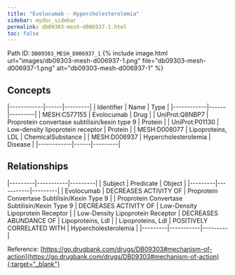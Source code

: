 ```yaml
---
title: "Evolocumab - Hypercholesterolemia"
sidebar: mydoc_sidebar
permalink: db09303-mesh-d006937-1.html
toc: false 
---
```



Path ID: `DB09303_MESH_D006937_1`
{% include image.html url="images/db09303-mesh-d006937-1.png" file="db09303-mesh-d006937-1.png" alt="db09303-mesh-d006937-1" %}

## Concepts

|------------|------|---------|
| Identifier | Name | Type    |
|------------|------|---------|
| MESH:C577155 | Evolocumab | Drug |
| UniProt:Q8NBP7 | Proprotein convertase subtilisin/kexin type 9 | Protein |
| UniProt:P01130 | Low-density lipoprotein receptor | Protein |
| MESH:D008077 | Lipoproteins, LDL | ChemicalSubstance |
| MESH:D006937 | Hypercholesterolemia | Disease |
|------------|------|---------|

## Relationships

|---------|-----------|---------|
| Subject | Predicate | Object  |
|---------|-----------|---------|
| Evolocumab | DECREASES ACTIVITY OF | Proprotein Convertase Subtilisin/Kexin Type 9 |
| Proprotein Convertase Subtilisin/Kexin Type 9 | DECREASES ACTIVITY OF | Low-Density Lipoprotein Receptor |
| Low-Density Lipoprotein Receptor | DECREASES ABUNDANCE OF | Lipoproteins, Ldl |
| Lipoproteins, Ldl | POSITIVELY CORRELATED WITH | Hypercholesterolemia |
|---------|-----------|---------|

Reference: [https://go.drugbank.com/drugs/DB09303#mechanism-of-action](https://go.drugbank.com/drugs/DB09303#mechanism-of-action){:target="_blank"}